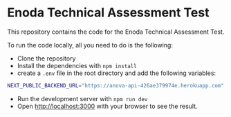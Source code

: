 # Enoda Technical Assessment Test

This repository contains the code for the Enoda Technical Assessment Test.

To run the code locally, all you need to do is the following:

- Clone the repository
- Install the dependencies with `npm install`
- create a `.env` file in the root directory and add the following variables:

```bash
NEXT_PUBLIC_BACKEND_URL="https://anova-api-426ae379974e.herokuapp.com"
```

- Run the development server with `npm run dev`
- Open [http://localhost:3000](http://localhost:3000) with your browser to see the result.
